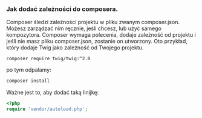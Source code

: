 
### Jak dodać zależności do composera.

Composer śledzi zależności projektu w pliku zwanym composer.json. Możesz zarządzać nim ręcznie, jeśli chcesz, lub użyć samego kompozytora. Composer wymaga polecenia, dodaje zależność od projektu i jeśli nie masz pliku composer.json, zostanie on utworzony. Oto przykład, który dodaje Twig jako zależność od Twojego projektu.

```
composer require twig/twig:^2.0
```

po tym odpalamy:

```bash
composer install
```

Ważne jest to, aby dodać taką linijkę:
```php
<?php
require 'vendor/autoload.php';

```